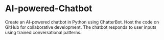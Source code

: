# AI-powered-Chatbot
Create an AI-powered chatbot in Python using ChatterBot. Host the code on GitHub for collaborative development. The chatbot responds to user inputs using trained conversational patterns.
